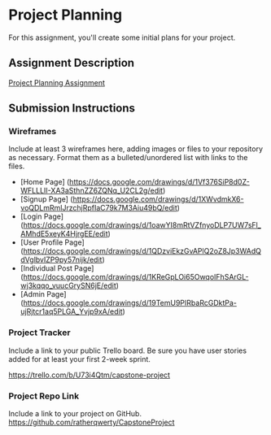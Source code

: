 # Project Planning
For this assignment, you'll create some initial plans for your project.

## Assignment Description
[Project Planning Assignment](https://education.launchcode.org/liftoff/modules/assignments/project-planning)

## Submission Instructions

### Wireframes

Include at least 3 wireframes here, adding images or files to your repository as necessary. Format them as a bulleted/unordered list with links to the files.
* [Home Page] (https://docs.google.com/drawings/d/1Vf376SiP8d0Z-WFLLLII-XA3aSthnZZ6ZQNq_U2CL2g/edit)
* [Signup Page] (https://docs.google.com/drawings/d/1XWvdmkX6-voQDLmRmlJrzchjRpfIaC79k7M3Aiu49bQ/edit)
* [Login Page] (https://docs.google.com/drawings/d/1oawYI8mRtVZfnyoDLP7UW7sFl_AMhdE5xeyK4HjrgEE/edit)
* [User Profile Page] (https://docs.google.com/drawings/d/1QDzviEkzGvAPlQ2oZ8Jp3WAdQdVglbvIZP9py57nijk/edit)
* [Individual Post Page] (https://docs.google.com/drawings/d/1KReGpLOi65OwqoIFhSArGL-wj3kqqo_vuucGrySN6jE/edit)
* [Admin Page] (https://docs.google.com/drawings/d/19TemU9PIRbaRcGDktPa-ujRjtcr1aq5PLGA_Yvjp9xA/edit)

### Project Tracker

Include a link to your public Trello board. Be sure you have user stories added for at least your first 2-week sprint.

https://trello.com/b/U73i4Qtm/capstone-project

### Project Repo Link

Include a link to your project on GitHub.
https://github.com/ratherqwerty/CapstoneProject

